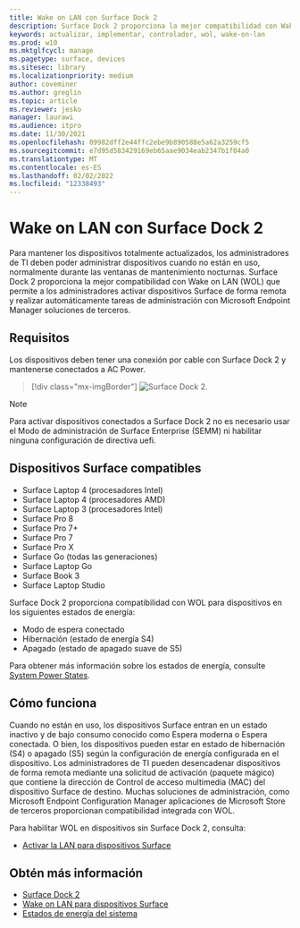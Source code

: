 ```yaml
---
title: Wake on LAN con Surface Dock 2
description: Surface Dock 2 proporciona la mejor compatibilidad con Wake on LAN (WOL) que permite a los administradores activar dispositivos de forma remota y realizar automáticamente tareas de administración.
keywords: actualizar, implementar, controlador, wol, wake-on-lan
ms.prod: w10
ms.mktglfcycl: manage
ms.pagetype: surface, devices
ms.sitesec: library
ms.localizationpriority: medium
author: coveminer
ms.author: greglin
ms.topic: article
ms.reviewer: jesko
manager: laurawi
ms.audience: itpro
ms.date: 11/30/2021
ms.openlocfilehash: 09982dff2e44ffc2ebe9b890588e5a62a3259cf5
ms.sourcegitcommit: e7d95d583429169eb65aae9034eab2347b1f04a0
ms.translationtype: MT
ms.contentlocale: es-ES
ms.lasthandoff: 02/02/2022
ms.locfileid: "12338493"
---
```

# <a name="wake-on-lan-with-surface-dock-2"></a>Wake on LAN con Surface Dock 2

Para mantener los dispositivos totalmente actualizados, los administradores de TI deben poder administrar dispositivos cuando no están en uso, normalmente durante las ventanas de mantenimiento nocturnas. Surface Dock 2 proporciona la mejor compatibilidad con Wake on LAN (WOL) que permite a los administradores activar dispositivos Surface de forma remota y realizar automáticamente tareas de administración con Microsoft Endpoint Manager soluciones de terceros.

## <a name="requirements"></a>Requisitos

Los dispositivos deben tener una conexión por cable con Surface Dock 2 y mantenerse conectados a AC Power.

> [!div class="mx-imgBorder"]
> ![Surface Dock 2.](images/surface-dock2-angled.png)

> [!NOTE]
> Para activar dispositivos conectados a Surface Dock 2 no es necesario usar el Modo de administración de Surface Enterprise (SEMM) ni habilitar ninguna configuración de directiva uefi.
 
## <a name="supported-surface-devices"></a>Dispositivos Surface compatibles

- Surface Laptop 4 (procesadores Intel)
- Surface Laptop 4 (procesadores AMD)
- Surface Laptop 3 (procesadores Intel)
- Surface Pro 8
- Surface Pro 7+
- Surface Pro 7
- Surface Pro X
- Surface Go (todas las generaciones)
- Surface Laptop Go
- Surface Book 3
- Surface Laptop Studio

Surface Dock 2 proporciona compatibilidad con WOL para dispositivos en los siguientes estados de energía:

- Modo de espera conectado
- Hibernación (estado de energía S4)
- Apagado (estado de apagado suave de S5)

Para obtener más información sobre los estados de energía, consulte [System Power States](/windows/win32/power/system-power-states).

## <a name="how-it-works"></a>Cómo funciona

Cuando no están en uso, los dispositivos Surface entran en un estado inactivo y de bajo consumo conocido como Espera moderna o Espera conectada. O bien, los dispositivos pueden estar en estado de hibernación (S4) o apagado (S5) según la configuración de energía configurada en el dispositivo. Los administradores de TI pueden desencadenar dispositivos de forma remota mediante una solicitud de activación (paquete mágico) que contiene la dirección de Control de acceso multimedia (MAC) del dispositivo Surface de destino. Muchas soluciones de administración, como Microsoft Endpoint Configuration Manager aplicaciones de Microsoft Store de terceros proporcionan compatibilidad integrada con WOL.

Para habilitar WOL en dispositivos sin Surface Dock 2, consulta:

- [Activar la LAN para dispositivos Surface](wake-on-lan-for-surface-devices.md)

## <a name="learn-more"></a>Obtén más información

- [Surface Dock 2](https://www.microsoft.com/p/surface-dock-2-for-business/8q4hgc6kbmdq?)
- [Wake on LAN para dispositivos Surface](wake-on-lan-for-surface-devices.md)
- [Estados de energía del sistema](/windows/win32/power/system-power-states)

